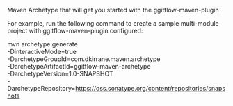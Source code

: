 Maven Archetype that will get you started with the ggitflow-maven-plugin

For example, run the following command to create a sample multi-module project
with ggitflow-maven-plugin configured:

mvn archetype:generate \
    -DinteractiveMode=true \
    -DarchetypeGroupId=com.dkirrane.maven.archetype \
    -DarchetypeArtifactId=ggitflow-maven-archetype \
    -DarchetypeVersion=1.0-SNAPSHOT \
    -DarchetypeRepository=https://oss.sonatype.org/content/repositories/snapshots